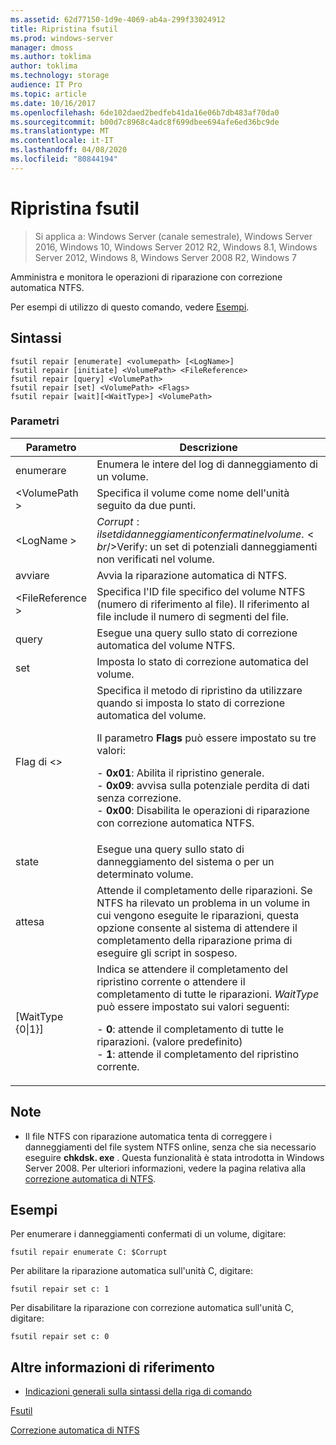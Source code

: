 ```yaml
---
ms.assetid: 62d77150-1d9e-4069-ab4a-299f33024912
title: Ripristina fsutil
ms.prod: windows-server
manager: dmoss
ms.author: toklima
author: toklima
ms.technology: storage
audience: IT Pro
ms.topic: article
ms.date: 10/16/2017
ms.openlocfilehash: 6de102daed2bedfeb41da16e06b7db483af70da0
ms.sourcegitcommit: b00d7c8968c4adc8f699dbee694afe6ed36bc9de
ms.translationtype: MT
ms.contentlocale: it-IT
ms.lasthandoff: 04/08/2020
ms.locfileid: "80844194"
---
```

# <a name="fsutil-repair"></a>Ripristina fsutil
>Si applica a: Windows Server (canale semestrale), Windows Server 2016, Windows 10, Windows Server 2012 R2, Windows 8.1, Windows Server 2012, Windows 8, Windows Server 2008 R2, Windows 7

Amministra e monitora le operazioni di riparazione con correzione automatica NTFS.

Per esempi di utilizzo di questo comando, vedere [Esempi](#BKMK_examples).

## <a name="syntax"></a>Sintassi

```
fsutil repair [enumerate] <volumepath> [<LogName>]
fsutil repair [initiate] <VolumePath> <FileReference>
fsutil repair [query] <VolumePath>
fsutil repair [set] <VolumePath> <Flags>
fsutil repair [wait][<WaitType>] <VolumePath>

```

### <a name="parameters"></a>Parametri

|Parametro|Descrizione|
|-------------|---------------|
|enumerare|Enumera le intere del log di danneggiamento di un volume.|
|\<VolumePath >|Specifica il volume come nome dell'unità seguito da due punti.|
|\<LogName >|$Corrupt: il set di danneggiamenti confermati nel volume.<br />$Verify: un set di potenziali danneggiamenti non verificati nel volume.|
|avviare|Avvia la riparazione automatica di NTFS.|
|\<FileReference >|Specifica l'ID file specifico del volume NTFS (numero di riferimento al file). Il riferimento al file include il numero di segmenti del file.|
|query|Esegue una query sullo stato di correzione automatica del volume NTFS.|
|set|Imposta lo stato di correzione automatica del volume.|
|Flag di \<>|Specifica il metodo di ripristino da utilizzare quando si imposta lo stato di correzione automatica del volume.<p>Il parametro **Flags** può essere impostato su tre valori:<p>-   **0x01**: Abilita il ripristino generale.<br />-   **0x09**: avvisa sulla potenziale perdita di dati senza correzione.<br />-   **0x00**: Disabilita le operazioni di riparazione con correzione automatica NTFS.|
|state|Esegue una query sullo stato di danneggiamento del sistema o per un determinato volume.|
|attesa|Attende il completamento delle riparazioni. Se NTFS ha rilevato un problema in un volume in cui vengono eseguite le riparazioni, questa opzione consente al sistema di attendere il completamento della riparazione prima di eseguire gli script in sospeso.|
|[WaitType {0&#124;1}]|Indica se attendere il completamento del ripristino corrente o attendere il completamento di tutte le riparazioni. *WaitType* può essere impostato sui valori seguenti:<p>-   **0**: attende il completamento di tutte le riparazioni. (valore predefinito)<br />-   **1**: attende il completamento del ripristino corrente.|

## <a name="remarks"></a>Note

-   Il file NTFS con riparazione automatica tenta di correggere i danneggiamenti del file system NTFS online, senza che sia necessario eseguire **chkdsk. exe** . Questa funzionalità è stata introdotta in Windows Server 2008. Per ulteriori informazioni, vedere la pagina relativa alla [correzione automatica di NTFS](https://go.microsoft.com/fwlink/?LinkID=165401).

## <a name="examples"></a><a name="BKMK_examples"></a>Esempi

Per enumerare i danneggiamenti confermati di un volume, digitare:

```
fsutil repair enumerate C: $Corrupt 
```

Per abilitare la riparazione automatica sull'unità C, digitare:

```
fsutil repair set c: 1
```

Per disabilitare la riparazione con correzione automatica sull'unità C, digitare:

```
fsutil repair set c: 0
```

## <a name="additional-references"></a>Altre informazioni di riferimento
- [Indicazioni generali sulla sintassi della riga di comando](command-line-syntax-key.md)

[Fsutil](Fsutil.md)

[Correzione automatica di NTFS](https://go.microsoft.com/fwlink/?LinkID=165401)


